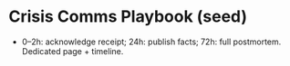 # Crisis Comms Playbook (seed)
- 0–2h: acknowledge receipt; 24h: publish facts; 72h: full postmortem. Dedicated page + timeline.
